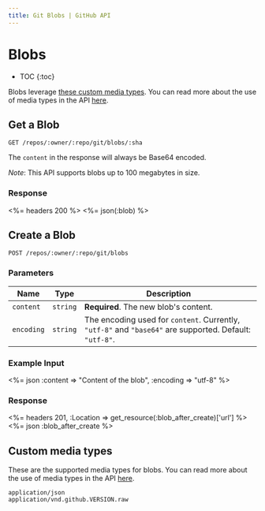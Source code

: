 ```yaml
---
title: Git Blobs | GitHub API
---
```


# Blobs

* TOC
{:toc}

Blobs leverage [these custom media types](#custom-media-types). You can
read more about the use of media types in the API [here](/v3/media/).

## Get a Blob

    GET /repos/:owner/:repo/git/blobs/:sha

The `content` in the response will always be Base64 encoded.

*Note*: This API supports blobs up to 100 megabytes in size.

### Response

<%= headers 200 %>
<%= json(:blob) %>

## Create a Blob

    POST /repos/:owner/:repo/git/blobs

### Parameters

Name | Type | Description
-----|------|-------------
`content`|`string` | **Required**. The new blob's content.
`encoding`|`string` | The encoding used for `content`. Currently, `"utf-8"` and `"base64"` are supported. Default: `"utf-8"`.

### Example Input

<%= json :content => "Content of the blob", :encoding => "utf-8" %>

### Response

<%= headers 201, :Location => get_resource(:blob_after_create)['url'] %>
<%= json :blob_after_create %>

## Custom media types

These are the supported media types for blobs. You can read more about the
use of media types in the API [here](/v3/media/).

    application/json
    application/vnd.github.VERSION.raw
